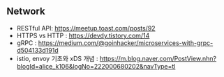 ## Network

- RESTful API: https://meetup.toast.com/posts/92
- HTTPS vs HTTP : https://devdy.tistory.com/14
- gRPC : https://medium.com/@goinhacker/microservices-with-grpc-d504133d191d
- istio, envoy 기초와 xDS 개념 : https://m.blog.naver.com/PostView.nhn?blogId=alice_k106&logNo=222000680202&navType=tl
